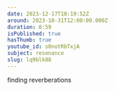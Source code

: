 ```yaml
---
date: 2023-12-17T10:19:52Z
around: 2023-10-31T12:00:00.000Z
duration: 0:59
isPublished: true
hasThumb: true
youtube_id: s0notRbTxjA
subject: resonance
slug: lq9blk88
---
```

finding reverberations
